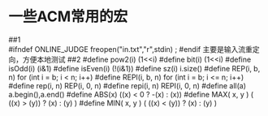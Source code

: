 一些ACM常用的宏
============================

##1     
        #ifndef ONLINE_JUDGE 
            freopen("in.txt","r",stdin) ; 
        #endif
        主要是输入流重定向，方便本地测试
##2
        #define pow2(i) (1<<i)
        #define bit(i) (1<<i)
        #define isOdd(i) (i&1)
        #define isEven(i) (!(i&1))
        #define sz(i) i.size()
        #define REP(i, b, n) for (int i = b; i < n; i++)
        #define REPI(i, b, n) for (int i = b; i <= n; i++)
        #define rep(i, n) REP(i, 0, n)
        #define repi(i, n) REPI(i, 0, n)
        #define all(a) a.begin(),a.end()
        #define ABS(x) ((x) < 0 ? -(x) : (x)) 
        #define MAX( x, y ) ( ((x) > (y)) ? (x) : (y) ) 
        #define MIN( x, y ) ( ((x) < (y)) ? (x) : (y) )

